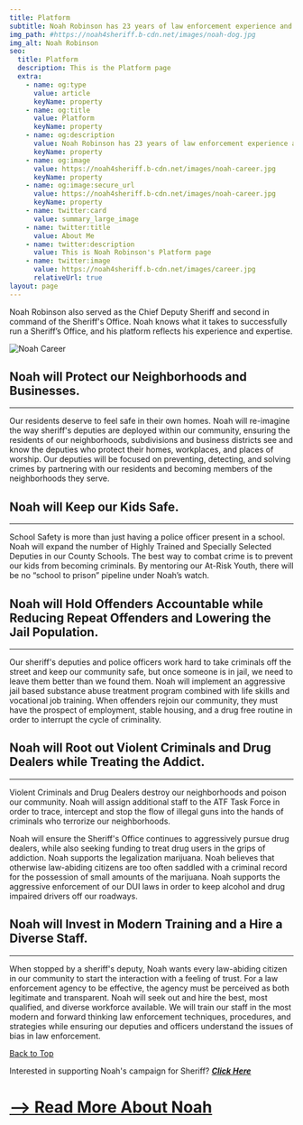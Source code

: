 ```yaml
---
title: Platform
subtitle: Noah Robinson has 23 years of law enforcement experience and has served as a field training officer, law enforcement instructor, internal affairs investigator, public information officer, grant writer, project manager, and human resources director.
img_path: #https://noah4sheriff.b-cdn.net/images/noah-dog.jpg
img_alt: Noah Robinson
seo:
  title: Platform
  description: This is the Platform page
  extra:
    - name: og:type
      value: article
      keyName: property
    - name: og:title
      value: Platform
      keyName: property
    - name: og:description
      value: Noah Robinson has 23 years of law enforcement experience and has served as a field training officer, law enforcement instructor, internal affairs investigator, public information officer, grant writer, project manager, and human resources director.
      keyName: property
    - name: og:image
      value: https://noah4sheriff.b-cdn.net/images/noah-career.jpg
      keyName: property
    - name: og:image:secure_url
      value: https://noah4sheriff.b-cdn.net/images/noah-career.jpg
      keyName: property
    - name: twitter:card
      value: summary_large_image
    - name: twitter:title
      value: About Me
    - name: twitter:description
      value: This is Noah Robinson's Platform page
    - name: twitter:image
      value: https://noah4sheriff.b-cdn.net/images/career.jpg
      relativeUrl: true
layout: page
---
```


Noah Robinson also served as the Chief Deputy Sheriff and second in command of the Sheriff's Office. Noah knows what it takes to successfully run a Sheriff’s Office, and his platform reflects his experience and expertise.

![Noah Career](https://noah4sheriff.b-cdn.net/images/noah-career.jpg)

## Noah will Protect our Neighborhoods and Businesses.

---

Our residents deserve to feel safe in their own homes. Noah will re-imagine the way sheriff's deputies are deployed within our community, ensuring the residents of our neighborhoods, subdivisions and business districts see and know the deputies who protect their homes, workplaces, and places of worship. Our deputies will be focused on preventing, detecting, and solving crimes by partnering with our residents and becoming members of the neighborhoods they serve.

## Noah will Keep our Kids Safe.

---

School Safety is more than just having a police officer present in a school. Noah will expand the number of Highly Trained and Specially Selected Deputies in our County Schools. The best way to combat crime is to prevent our kids from becoming criminals. By mentoring our At-Risk Youth, there will be no “school to prison” pipeline under Noah’s watch.

## Noah will Hold Offenders Accountable while Reducing Repeat Offenders and Lowering the Jail Population.

---

Our sheriff's deputies and police officers work hard to take criminals off the street and keep our community safe, but once someone is in jail, we need to leave them better than we found them. Noah will implement an aggressive jail based substance abuse treatment program combined with life skills and vocational job training. When offenders rejoin our community, they must have the prospect of employment, stable housing, and a drug free routine in order to interrupt the cycle of criminality.

## Noah will Root out Violent Criminals and Drug Dealers while Treating the Addict.

---

Violent Criminals and Drug Dealers destroy our neighborhoods and poison our community. Noah will assign additional staff to the ATF Task Force in order to trace, intercept and stop the flow of illegal guns into the hands of criminals who terrorize our neighborhoods.

Noah will ensure the Sheriff's Office continues to aggressively pursue drug dealers, while also seeking funding to treat drug users in the grips of addiction. Noah supports the legalization marijuana. Noah believes that otherwise law-abiding citizens are too often saddled with a criminal record for the possession of small amounts of the marijuana. Noah supports the aggressive enforcement of our DUI laws in order to keep alcohol and drug impaired drivers off our roadways.

## Noah will Invest in Modern Training and a Hire a Diverse Staff.

---

When stopped by a sheriff's deputy, Noah wants every law-abiding citizen in our community to start the interaction with a feeling of trust. For a law enforcement agency to be effective, the agency must be perceived as both legitimate and transparent. Noah will seek out and hire the best, most qualified, and diverse workforce available. We will train our staff in the most modern and forward thinking law enforcement techniques, procedures, and strategies while ensuring our deputies and officers understand the issues of bias in law enforcement.

[Back to Top](#top)

Interested in supporting Noah's campaign for Sheriff? ***[Click Here](/join)***


# [--> Read More About Noah](/about)
